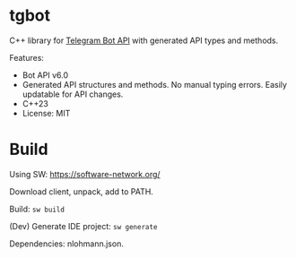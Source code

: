 # tgbot

C++ library for [Telegram Bot API](https://core.telegram.org/bots/api) with generated API types and methods.

Features:

* Bot API v6.0
* Generated API structures and methods. No manual typing errors. Easily updatable for API changes.
* C++23
* License: MIT

# Build

Using SW: https://software-network.org/

Download client, unpack, add to PATH.

Build: `sw build`

(Dev) Generate IDE project: `sw generate`

Dependencies: nlohmann.json.
